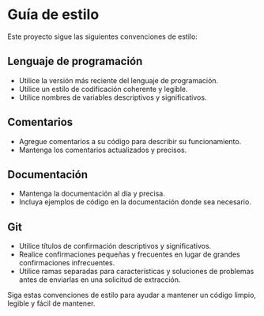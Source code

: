# Guía de estilo

Este proyecto sigue las siguientes convenciones de estilo:

## Lenguaje de programación

- Utilice la versión más reciente del lenguaje de programación.
- Utilice un estilo de codificación coherente y legible.
- Utilice nombres de variables descriptivos y significativos.

## Comentarios

- Agregue comentarios a su código para describir su funcionamiento.
- Mantenga los comentarios actualizados y precisos.

## Documentación

- Mantenga la documentación al día y precisa.
- Incluya ejemplos de código en la documentación donde sea necesario.

## Git

- Utilice títulos de confirmación descriptivos y significativos.
- Realice confirmaciones pequeñas y frecuentes en lugar de grandes confirmaciones infrecuentes.
- Utilice ramas separadas para características y soluciones de problemas antes de enviarlas en una solicitud de extracción.

Siga estas convenciones de estilo para ayudar a mantener un código limpio, legible y fácil de mantener.
